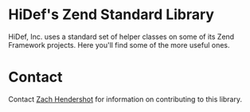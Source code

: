 HiDef's Zend Standard Library
=============================

HiDef, Inc. uses a standard set of helper classes on some of its Zend Framework projects. Here you'll find some of the more useful ones.

Contact
=======

Contact [Zach Hendershot](mailto:zach@hidef.co) for information on contributing to this library.
